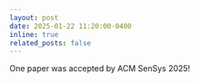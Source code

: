 ```yaml
---
layout: post
date: 2025-01-22 11:20:00-0400
inline: true
related_posts: false
---
```


One paper was accepted by ACM SenSys 2025!
